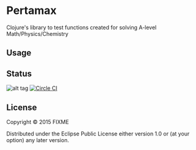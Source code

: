 # Pertamax

Clojure's library to test functions created for solving A-level Math/Physics/Chemistry  

## Usage

## Status

![alt tag](https://circleci.com/gh/squest/pertamax.svg?style=shield&circle-token=:circle-token)
[![Circle CI](https://circleci.com/gh/squest/pertamax/tree/master.svg?style=svg)](https://circleci.com/gh/squest/pertamax/tree/master)  

## License

Copyright © 2015 FIXME

Distributed under the Eclipse Public License either version 1.0 or (at
your option) any later version.
